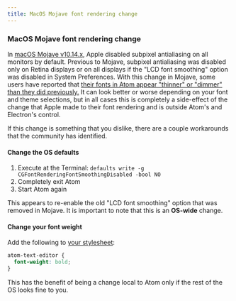 ```yaml
---
title: MacOS Mojave font rendering change
---
```

### MacOS Mojave font rendering change

In [macOS Mojave v10.14.x](https://www.apple.com/macos/mojave/), Apple disabled subpixel antialiasing on all monitors by default. Previous to Mojave, subpixel antialiasing was disabled only on Retina displays or on all displays if the "LCD font smoothing" option was disabled in System Preferences. With this change in Mojave, some users have reported that [their fonts in Atom appear "thinner" or "dimmer" than they did previously.](https://github.com/atom/atom/issues/17486) It can look better or worse depending on your font and theme selections, but in all cases this is completely a side-effect of the change that Apple made to their font rendering and is outside Atom's and Electron's control.

If this change is something that you dislike, there are a couple workarounds that the community has identified.

#### Change the OS defaults

1. Execute at the Terminal: `defaults write -g CGFontRenderingFontSmoothingDisabled -bool NO`
1. Completely exit Atom
1. Start Atom again

This appears to re-enable the old "LCD font smoothing" option that was removed in Mojave. It is important to note that this is an **OS-wide** change.

#### Change your font weight

Add the following to [your stylesheet](https://flight-manual.atom.io/using-atom/sections/basic-customization/#style-tweaks):

```css
atom-text-editor {
  font-weight: bold;
}
```

This has the benefit of being a change local to Atom only if the rest of the OS looks fine to you.

